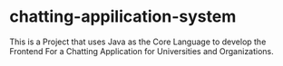 # chatting-appilication-system
This is a Project that uses Java as the Core Language to develop the Frontend For a Chatting Application for Universities and Organizations.
